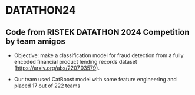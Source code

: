 # DATATHON24
## Code from RISTEK DATATHON 2024 Competition by team amigos
* Objective: make a classification model for fraud detection from a fully encoded financial product lending records dataset (https://arxiv.org/abs/2207.03579).

* Our team used CatBoost model with some feature engineering and placed 17 out of 222 teams
